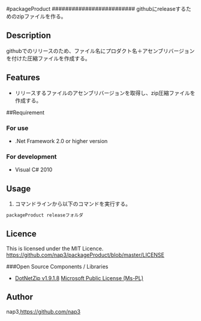 #packageProduct #########################
githubにreleaseするためのzipファイルを作る。

## Description
githubでのリリースのため、ファイル名にプロダクト名＋アセンブリバージョンを付けた圧縮ファイルを作成する。


## Features
* リリースするファイルのアセンブリバージョンを取得し、zip圧縮ファイルを作成する。

##Requirement
### For use
* .Net Framework 2.0 or higher version

### For development
* Visual C# 2010


## Usage
1. コマンドラインから以下のコマンドを実行する。  
```cmd
packageProduct releaseフォルダ
```




## Licence
This is licensed under the MIT Licence.
<https://github.com/nap3/packageProduct/blob/master/LICENSE>


###Open Source Components / Libraries
* [DotNetZip v1.9.1.8](https://dotnetzip.codeplex.com/)  [Microsoft Public License (Ms-PL)](https://github.com/nap3/packageProduct/blob/master/packageProduct/Zip_Reduced/License.txt)

## Author
nap3,<https://github.com/nap3>

